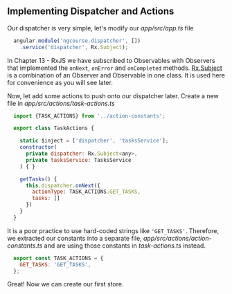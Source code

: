 ## Implementing Dispatcher and Actions

Our dispatcher is very simple, let's modify our *app/src/app.ts* file

```javascript
  angular.module('ngcourse.dispatcher', [])
    .service('dispatcher', Rx.Subject);
```

In Chapter 13 - RxJS we have subscribed to Observables with Observers that implemented the `onNext`, `onError` and `onCompleted` methods. [Rx.Subject](http://reactivex.io/documentation/subject.html) is a combination of an Observer and Observable in one class. It is used here for convenience as you will see later.

Now, let add some actions to push onto our dispatcher later. Create a new file in *app/src/actions/task-actions.ts*

```javascript
  import {TASK_ACTIONS} from '../action-constants';

  export class TaskActions {

    static $inject = ['dispatcher', 'tasksService'];
    constructor(
      private dispatcher: Rx.Subject<any>,
      private tasksService: TasksService
    ) { }

    getTasks() {
      this.dispatcher.onNext({
        actionType: TASK_ACTIONS.GET_TASKS,
        tasks: []
      })
    }
  }
```

It is a poor practice to use hard-coded strings like `'GET_TASKS'`. Therefore, we extracted our constants into a separate file, *app/src/actions/action-constants.ts* and are using those constants in *task-actions.ts* instead.

```javascript
  export const TASK_ACTIONS = {
    GET_TASKS: 'GET_TASKS',
  };
```

Great! Now we can create our first store.
